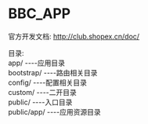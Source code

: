 # BBC_APP

官方开发文档:
http://club.shopex.cn/doc/

目录:  
app/         ----应用目录  
bootstrap/         ----路由相关目录  
config/         ----配置相关目录  
custom/         ----二开目录  
public/      ----入口目录  
public/app/  ----应用资源目录  
